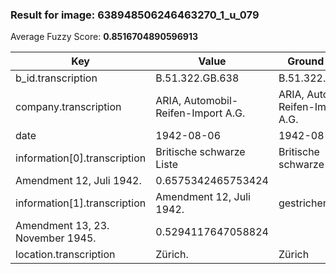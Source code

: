 ### Result for image: 638948506246463270_1_u_079
Average Fuzzy Score: **0.8516704890596913**
<small>

| Key | Value | Ground Truth | Score |
| --- | --- | --- | --- |
| b_id.transcription | B.51.322.GB.638 | B.51.322.GB.638 | 1.0 |
| company.transcription | ARIA, Automobil-Reifen-Import A.G. | ARIA, Automobil-Reifen-Import A.G. | 1.0 |
| date | 1942-08-06 | 1942-08-06 | 1.0 |
| information[0].transcription | Britische schwarze Liste | Britische schwarze Liste
Amendment 12, Juli 1942. | 0.6575342465753424 |
| information[1].transcription | Amendment 12, Juli 1942. | gestrichen:
Amendment 13, 23. November 1945. | 0.5294117647058824 |
| location.transcription | Zürich. | Zürich | 0.923076923076923 |

</small>
